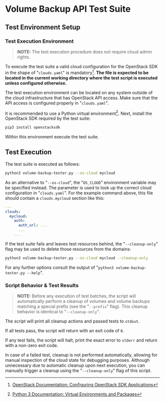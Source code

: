 # Volume Backup API Test Suite

## Test Environment Setup

### Test Execution Environment

> **NOTE:** The test execution procedure does not require cloud admin rights.

To execute the test suite a valid cloud configuration for the OpenStack SDK in the shape of "`clouds.yaml`" is mandatory[^1].
**The file is expected to be located in the current working directory where the test script is executed unless configured otherwise.**

[^1]: [OpenStack Documentation: Configuring OpenStack SDK Applications](https://docs.openstack.org/openstacksdk/latest/user/config/configuration.html)

The test execution environment can be located on any system outside of the cloud infrastructure that has OpenStack API access.
Make sure that the API access is configured properly in "`clouds.yaml`".

It is recommended to use a Python virtual environment[^2].
Next, install the OpenStack SDK required by the test suite:

```bash
pip3 install openstacksdk
```

Within this environment execute the test suite.

[^2]: [Python 3 Documentation: Virtual Environments and Packages](https://docs.python.org/3/tutorial/venv.html)

## Test Execution

The test suite is executed as follows:

```bash
python3 volume-backup-tester.py --os-cloud mycloud
```

As an alternative to "`--os-cloud`", the "`OS_CLOUD`" environment variable may be specified instead.
The parameter is used to look up the correct cloud configuration in "`clouds.yaml`".
For the example command above, this file should contain a `clouds.mycloud` section like this:

```yaml
---
clouds:
  mycloud:
    auth:
      auth_url: ...
      ...
    ...
```

If the test suite fails and leaves test resources behind, the "`--cleanup-only`" flag may be used to delete those resources from the domains:

```bash
python3 volume-backup-tester.py --os-cloud mycloud --cleanup-only
```

For any further options consult the output of "`python3 volume-backup-tester.py --help`".

### Script Behavior & Test Results

> **NOTE:** Before any execution of test batches, the script will automatically perform a cleanup of volumes and volume backups matching a special prefix (see the "`--prefix`" flag).
> This cleanup behavior is identical to "`--cleanup-only`".

The script will print all cleanup actions and passed tests to `stdout`.

If all tests pass, the script will return with an exit code of `0`.

If any test fails, the script will halt, print the exact error to `stderr` and return with a non-zero exit code.

In case of a failed test, cleanup is not performed automatically, allowing for manual inspection of the cloud state for debugging purposes.
Although unnecessary due to automatic cleanup upon next execution, you can manually trigger a cleanup using the "`--cleanup-only`" flag of this script.

